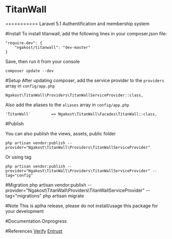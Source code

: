 # TitanWall
===========
Laravel 5.1 Authentification and membership system

#Install
To install titanwall, add the following lines in your composer.json file:
	
	"require-dev": {
		"ngakost/titanwall": "dev-master"
	}

Save, then run it from your console

	composer update --dev

#Setup
After updating composer, add the service provider to the `providers` array in `config/app.php`

	Ngakost\TitanWall\Providers\TitanWallServiceProvider::class,
	
Also add the aliases to the `aliases` array in `config/app.php`

	'TitanWall' 		=> Ngakost\TitanWall\Facades\TitanWall::class,

#Publish

You can also publish the views, assets, public folder

	php artisan vendor:publish --provider="Ngakost\TitanWall\Providers\TitanWallServiceProvider"

Or using tag

	php artisan vendor:publish --provider="Ngakost\TitanWall\Providers\TitanWallServiceProvider" --tag="config"
	
#Migration
	php artisan vendor:publish --provider="Ngakost\TitanWall\Providers\TitanWallServiceProvider" --tag="migrations"
	php artisan migrate

#Note
This is aplha release, please do not install/usage this package for your development

#Documentation
Onprogress

#References
[Verify](https://github.com/Toddish/Verify)
[Entrust](https://github.com/parsidev/entrust)
	